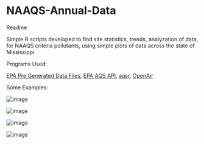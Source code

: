 # NAAQS-Annual-Data

Readme

Simple R scripts developed to find site statistics, trends, analyzation of data, for NAAQS criteria pollutants, using simple plots of data across the state of Mississippi.

Programs Used:

  [EPA Pre Generated Data Files](https://aqs.epa.gov/aqsweb/airdata/download_files.html), 
  [EPA AQS API](https://aqs.epa.gov/aqsweb/documents/data_api.html),
  [aqsr](https://github.com/jpkeller/aqsr),
  [OpenAir](https://github.com/davidcarslaw/openair)
  
Some Examples:

![image](https://user-images.githubusercontent.com/80535587/168862554-dde1e74b-a198-47fa-b02e-36ac032e42ff.png) 

![image](https://user-images.githubusercontent.com/80535587/168844032-22eafc2b-3e3c-4d49-ba1b-751b853169d3.png)

![image](https://user-images.githubusercontent.com/80535587/168845556-ccadee92-fc17-4d80-9949-440061917a68.png)

![image](https://user-images.githubusercontent.com/80535587/168860188-37327491-5dd2-4ce9-81dc-f2fffa677d6b.png)

